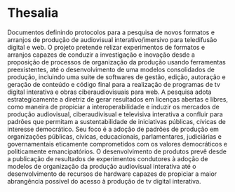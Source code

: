 # Thesalia 
Documentos definindo protocolos para a pesquisa de novos formatos e arranjos de produção de audiovisual interativo/imersivo para teledifusão digital e web. O projeto pretende relizar experimentos de formatos e arranjos capazes de conduzir a investigação e inovação desde a proposição de processos de organização da produção usando ferramentas preexistentes, até o desenvolvimento de uma modelos consolidados de produção, incluindo uma suite de softwares de gestão, edição, autoração e geração de conteúdo e código final para a realização de programas de tv digital interativa e obras ciberaudiovisuais para web. A pesquisa adota estrategicamente a diretriz de gerar resultados em licenças abertas e libres, como maneira de propiciar a interoperabilidade e induzir os mercados de produção audiovisual, ciberaudivisual e televisiva interativa a confluir para padrões que permitam a sustentabilidade de iniciativas públicas, cívicas de interesse democrático. Seu foco é a adoção de padrões de produção em organizações públicas, cívicas, educacionais, parlamentares, judiciárias e governamentais eticamente comprometidos com os valores democráticos e politicamente emancipatórios. O desenvolvimento de produtos prevê desde a publicação de resultados de experimentos condutores à adoção de modelos de organização da produção audiovisual interativa até o desenvolvimento de recursos de hardware capazes de propiciar a maior abrangência possível do acesso à produção de tv digital interativa. 
